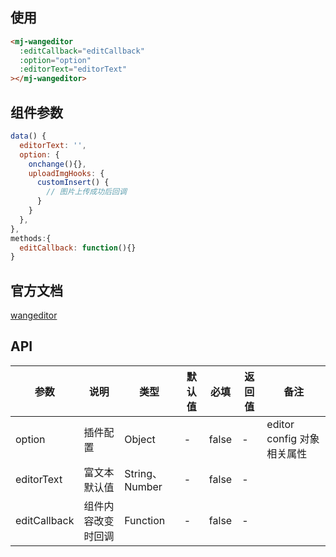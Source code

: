<!--
 * @Description: 富文本编辑器文档
 * @Author: panrui
 * @Date: 2021-06-04 15:27:20
 * @LastEditTime: 2021-09-01 15:38:49
 * @LastEditors: panrui
 * 不忘初心,不负梦想
-->

## 使用

```html
<mj-wangeditor
  :editCallback="editCallback"
  :option="option"
  :editorText="editorText"
></mj-wangeditor>
```

## 组件参数
```js
data() {
  editorText: '',
  option: {
    onchange(){},
    uploadImgHooks: {
      customInsert() {
        // 图片上传成功后回调
      }
    }
  },
},
methods:{
  editCallback: function(){}
}
```

## 官方文档

[wangeditor](https://www.wangeditor.com/ ":target=_blank")

## API

| 参数         | 说明               | 类型           | 默认值 | 必填  | 返回值 | 备注                       |
| ------------ | ------------------ | -------------- | ------ | ----- | ------ | -------------------------- |
| option       | 插件配置           | Object         | -      | false | -      | editor config 对象相关属性 |
| editorText   | 富文本默认值       | String、Number | -      | false | -      |
| editCallback | 组件内容改变时回调 | Function       | -      | false | -      |
